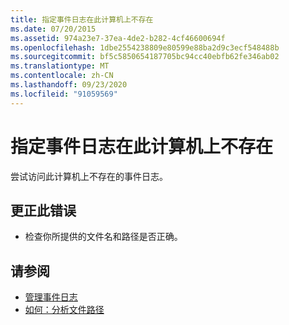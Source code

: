 ```yaml
---
title: 指定事件日志在此计算机上不存在
ms.date: 07/20/2015
ms.assetid: 974a23e7-37ea-4de2-b282-4cf46600694f
ms.openlocfilehash: 1dbe2554238809e80599e88ba2d9c3ecf548488b
ms.sourcegitcommit: bf5c5850654187705bc94cc40ebfb62fe346ab02
ms.translationtype: MT
ms.contentlocale: zh-CN
ms.lasthandoff: 09/23/2020
ms.locfileid: "91059569"
---
```

# <a name="specified-event-log-does-not-exist-on-this-machine"></a>指定事件日志在此计算机上不存在

尝试访问此计算机上不存在的事件日志。  
  
## <a name="to-correct-this-error"></a>更正此错误  
  
- 检查你所提供的文件名和路径是否正确。  
  
## <a name="see-also"></a>请参阅

- [管理事件日志](/previous-versions/visualstudio/visual-studio-2008/4f69axw4(v=vs.90))
- [如何：分析文件路径](../developing-apps/programming/drives-directories-files/how-to-parse-file-paths.md)

